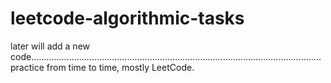 # leetcode-algorithmic-tasks

later will add a new code...................................................................................................................
practice from time to time,
mostly LeetCode.



